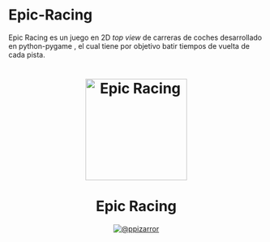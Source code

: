# Epic-Racing
Epic Racing es un juego en 2D _top view_ de carreras de coches desarrollado en python-pygame , el cual tiene por objetivo batir tiempos de vuelta de cada pista.

<h1 align="center">
  <img alt="Epic Racing" src="https://github.com/GML1591/Epic-Racing/blob/master/appicon.ico" width="200px" height="200px" />
  <br /><br />
  Epic Racing</h1>
  
  <div align="center"><a href="https://github.com/GML1591/Epic-Racing"><img alt="@ppizarror" src="https://res.ppizarror.com/badges/autor.svg" /></a>
